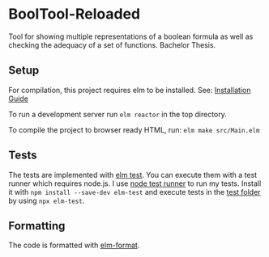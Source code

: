 # BoolTool-Reloaded
Tool for showing multiple representations of a boolean formula as well as checking the adequacy of a set of functions. Bachelor Thesis.

## Setup
For compilation, this project requires elm to be installed. See: [Installation Guide](https://guide.elm-lang.org/install/elm.html)

To run a development server run `elm reactor` in the top directory.

To compile the project to browser ready HTML, run: `elm make src/Main.elm`

## Tests
The tests are implemented with [elm test](https://package.elm-lang.org/packages/elm-explorations/test). You can execute them with a test runner which requires node.js. I use [node test runner](https://github.com/rtfeldman/node-test-runner) to run my tests. Install it with `npm install --save-dev elm-test` and execute tests in the [test folder](./tests/) by using `npx elm-test`.

## Formatting
The code is formatted with [elm-format](https://github.com/avh4/elm-format).